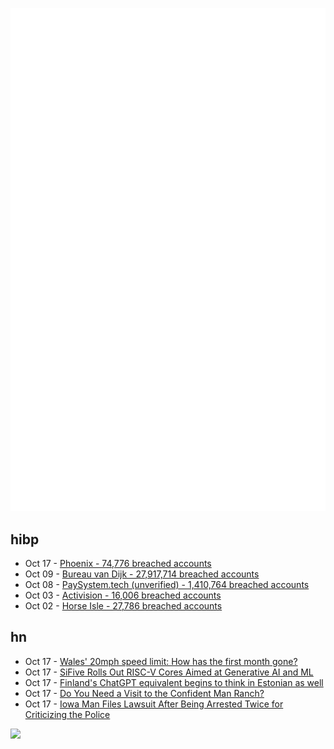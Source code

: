 ![Metrics](https://raw.githubusercontent.com/phixion/phixion/master/metrics.svg)

## hibp

<!--
for https://github.com/phixion/phixion/blob/main/.github/workflows/feeds.yml
-->
<!--START_SECTION:haveibeenpwnd-->
- Oct 17 - [Phoenix - 74,776 breached accounts](https://haveibeenpwned.com/PwnedWebsites#Phoenix)
- Oct 09 - [Bureau van Dijk - 27,917,714 breached accounts](https://haveibeenpwned.com/PwnedWebsites#BVD)
- Oct 08 - [PaySystem.tech (unverified) - 1,410,764 breached accounts](https://haveibeenpwned.com/PwnedWebsites#PaySystemTech)
- Oct 03 - [Activision - 16,006 breached accounts](https://haveibeenpwned.com/PwnedWebsites#Activision)
- Oct 02 - [Horse Isle - 27,786 breached accounts](https://haveibeenpwned.com/PwnedWebsites#HorseIsle)
<!--END_SECTION:haveibeenpwnd-->

## hn

<!--
for https://github.com/phixion/phixion/blob/main/.github/workflows/feeds.yml
-->
<!--START_SECTION:hn-->
- Oct 17 - [Wales' 20mph speed limit: How has the first month gone?](https://www.bbc.co.uk/news/uk-wales-67064306)
- Oct 17 - [SiFive Rolls Out RISC-V Cores Aimed at Generative AI and ML](https://www.allaboutcircuits.com/news/sifive-rolls-out-risc-v-cores-aimed-at-generative-ai-and-ml/)
- Oct 17 - [Finland's ChatGPT equivalent begins to think in Estonian as well](https://news.err.ee/1609120697/finland-s-chatgpt-equivalent-begins-to-think-in-estonian-as-well)
- Oct 17 - [Do You Need a Visit to the Confident Man Ranch?](https://www.gq.com/story/confident-man-ranch-profile)
- Oct 17 - [Iowa Man Files Lawsuit After Being Arrested Twice for Criticizing the Police](https://reason.com/2023/10/13/iowa-man-files-lawsuit-after-being-arrested-twice-for-criticizing-the-police-at-a-public-meeting/)
<!--END_SECTION:hn-->

<!--
for https://yhype.me
-->
![](https://hit.yhype.me/github/profile?user_id=13013670)
